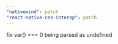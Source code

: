 ```yaml
---
"nativewind": patch
"react-native-css-interop": patch
---
```


fix var() === 0 being parsed as undefined
